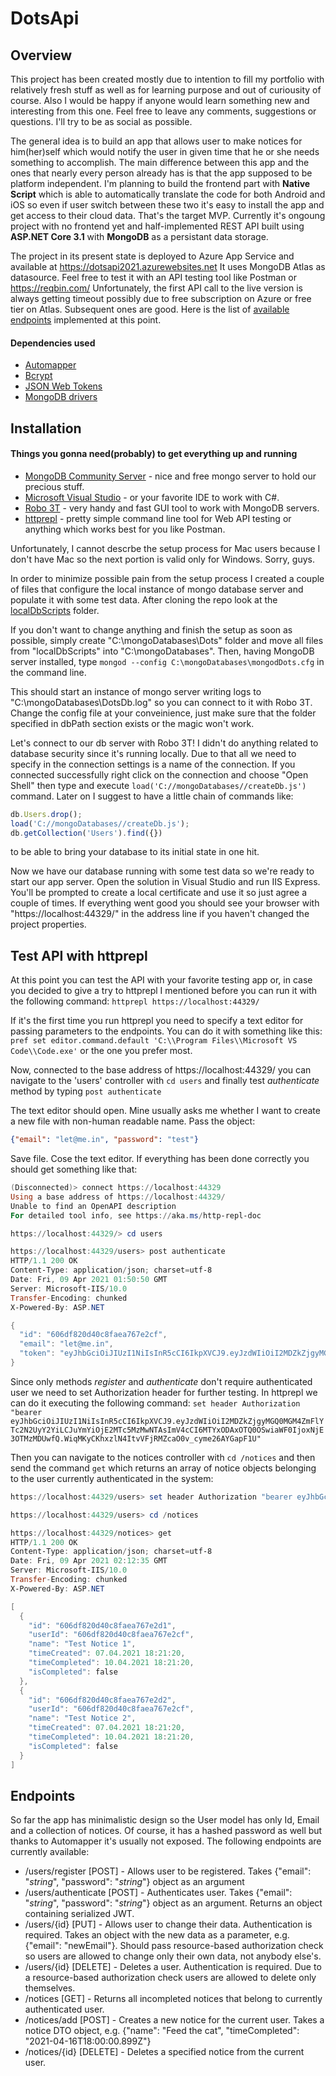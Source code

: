 # DotsApi

## Overview

This project has been created mostly due to intention to fill my portfolio with relatively fresh stuff as well as for learning purpose and out of curiousity of course. Also I would be happy if anyone would learn something new and interesting from this one. Feel free to leave any comments, suggestions or questions. I'll try to be as social as possible.

The general idea is to build an app that allows user to make notices for him(her)self which would notify the user in given time that he or she needs something to accomplish. The main difference between this app and the ones that nearly every person already has is that the app supposed to be platform independent. I'm planning to build the frontend part with **Native Script** which is able to automatically translate the code for both Android and iOS so even if user switch between these two it's easy to install the app and get access to their cloud data. That's the target MVP. Currently it's ongoung project with no frontend yet and half-implemented REST API built using **ASP.NET Core 3.1** with **MongoDB** as a persistant data storage.

The project in its present state is deployed to Azure App Service and available at https://dotsapi2021.azurewebsites.net It uses MongoDB Atlas as datasource. Feel free to test it with an API testing tool like Postman or https://reqbin.com/ Unfortunately, the first API call to the live version is always getting timeout possibly due to free subscription on Azure or free tier on Atlas. Subsequent ones are good. Here is the list of [available endpoints](#endpoints) implemented at this point.

#### Dependencies used
- [Automapper](https://docs.automapper.org/en/latest/Getting-started.html)
- [Bcrypt](https://en.wikipedia.org/wiki/Bcrypt)
- [JSON Web Tokens](https://jwt.io/)
- [MongoDB drivers](https://www.mongodb.com/)

## Installation

#### Things you gonna need(probably) to get everything up and running
- [MongoDB Community Server](https://www.mongodb.com/try/download/community) - nice and free mongo server to hold our precious stuff.
- [Microsoft Visual Studio](https://visualstudio.microsoft.com/) - or your favorite IDE to work with C#.
- [Robo 3T](https://www.robomongo.org/download) - very handy and fast GUI tool to work with MongoDB servers.
- [httprepl](https://docs.microsoft.com/en-us/aspnet/core/web-api/http-repl/?view=aspnetcore-3.1&tabs=windows) - pretty simple command line tool for Web API testing or anything which works best for you like Postman.

Unfortunately, I cannot descrbe the setup process for Mac users because I don't have Mac so the next portion is valid only for Windows. Sorry, guys.

In order to minimize possible pain from the setup process I created a couple of files that configure the local instance of mongo database server and populate it with some test data. After cloning the repo look at the [localDbScripts](localDbScripts/) folder. 

If you don't want to change anything and finish the setup as soon as possible, simply create "C:\mongoDatabases\Dots" folder and move all files from "localDbScripts" into "C:\mongoDatabases". Then, having MongoDB server installed, type `mongod --config C:\mongoDatabases\mongodDots.cfg` in the command line. 

This should start an instance of mongo server writing logs to "C:\mongoDatabases\DotsDb.log" so you can connect to it with Robo 3T. Change the config file at your conveinience, just make sure that the folder specified in dbPath section exists or the magic won't work.

Let's connect to our db server with Robo 3T! I didn't do anything related to database security since it's running locally. Due to that all we need to specify in the connection settings is a name of the connection. If you connected successfully right click on the connection and choose "Open Shell" then type and execute `load('C://mongoDatabases//createDb.js')` command. Later on I suggest to have a little chain of commands like:
```javascript
db.Users.drop();
load('C://mongoDatabases//createDb.js');
db.getCollection('Users').find({})
```
to be able to bring your database to its initial state in one hit.

Now we have our database running with some test data so we're ready to start our app server. Open the solution in Visual Studio and run IIS Express. You'll be prompted to create a local certificate and use it so just agree a couple of times. If everything went good you should see your browser with "https://localhost:44329/" in the address line if you haven't changed the project properties.

## Test API with httprepl
At this point you can test the API with your favorite testing app or, in case you decided to give a try to httprepl I mentioned before you can run it with the following command: `httprepl https://localhost:44329/`

If it's the first time you run httprepl you need to specify a text editor for passing parameters to the endpoints. You can do it with something like this: `pref set editor.command.default 'C:\\Program Files\\Microsoft VS Code\\Code.exe'` or the one you prefer most.

Now, connected to the base address of https://localhost:44329/ you can navigate to the 'users' controller with `cd users` and finally test *authenticate* method by typing `post authenticate` 

The text editor should open. Mine usually asks me whether I want to create a new file with non-human readable name. Pass the object: 
```json
{"email": "let@me.in", "password": "test"}
```
Save file. Cose the text editor. If everything has been done correctly you should get something like that:
```powershell
(Disconnected)> connect https://localhost:44329
Using a base address of https://localhost:44329/
Unable to find an OpenAPI description
For detailed tool info, see https://aka.ms/http-repl-doc

https://localhost:44329/> cd users

https://localhost:44329/users> post authenticate
HTTP/1.1 200 OK
Content-Type: application/json; charset=utf-8
Date: Fri, 09 Apr 2021 01:50:50 GMT
Server: Microsoft-IIS/10.0
Transfer-Encoding: chunked
X-Powered-By: ASP.NET

{
  "id": "606df820d40c8faea767e2cf",
  "email": "let@me.in",
  "token": "eyJhbGciOiJIUzI1NiIsInR5cCI6IkpXVCJ9.eyJzdWIiOiI2MDZkZjgyMGQ0MGM4ZmFlYTc2N2UyY2YiLCJuYmYiOjE2MTc5MzMwNTAsImV4cCI6MTYxODAxOTQ0OSwiaWF0IjoxNjE3OTMzMDUwfQ.WiqMKyCKhxzlN4ItvVFjRMZcaO0v_cyme26AYGapF1U"
}
```

Since only methods *register* and *authenticate* don't require authenticated user we need to set Authorization header for further testing. In httprepl we can do it executing the following command: `set header Authorization "bearer eyJhbGciOiJIUzI1NiIsInR5cCI6IkpXVCJ9.eyJzdWIiOiI2MDZkZjgyMGQ0MGM4ZmFlYTc2N2UyY2YiLCJuYmYiOjE2MTc5MzMwNTAsImV4cCI6MTYxODAxOTQ0OSwiaWF0IjoxNjE3OTMzMDUwfQ.WiqMKyCKhxzlN4ItvVFjRMZcaO0v_cyme26AYGapF1U"`

Then you can navigate to the notices controller with `cd /notices` and then send the command `get` which returns an array of notice objects belonging to the user currently authenticated in the system:
```powershell
https://localhost:44329/users> set header Authorization "bearer eyJhbGciOiJIUzI1NiIsInR5cCI6IkpXVCJ9.eyJzdWIiOiI2MDZkZjgyMGQ0MGM4ZmFlYTc2N2UyY2YiLCJuYmYiOjE2MTc5MzMwNTAsImV4cCI6MTYxODAxOTQ0OSwiaWF0IjoxNjE3OTMzMDUwfQ.WiqMKyCKhxzlN4ItvVFjRMZcaO0v_cyme26AYGapF1U"

https://localhost:44329/users> cd /notices

https://localhost:44329/notices> get
HTTP/1.1 200 OK
Content-Type: application/json; charset=utf-8
Date: Fri, 09 Apr 2021 02:12:35 GMT
Server: Microsoft-IIS/10.0
Transfer-Encoding: chunked
X-Powered-By: ASP.NET

[
  {
    "id": "606df820d40c8faea767e2d1",
    "userId": "606df820d40c8faea767e2cf",
    "name": "Test Notice 1",
    "timeCreated": 07.04.2021 18:21:20,
    "timeCompleted": 10.04.2021 18:21:20,
    "isCompleted": false
  },
  {
    "id": "606df820d40c8faea767e2d2",
    "userId": "606df820d40c8faea767e2cf",
    "name": "Test Notice 2",
    "timeCreated": 07.04.2021 18:21:20,
    "timeCompleted": 10.04.2021 18:21:20,
    "isCompleted": false
  }
]
```

## Endpoints

So far the app has minimalistic design so the User model has only Id, Email and a collection of notices. Of course, it has a hashed password as well but thanks to Automapper it's usually not exposed. The following endpoints are currently available:

- /users/register [POST] - Allows user to be registered. Takes {"email": "*string*", "password": "*string*"} object as an argument
- /users/authenticate [POST] - Authenticates user. Takes {"email": "*string*", "password": "*string*"} object as an argument. Returns an object containing serialized JWT.
- /users/{id} [PUT] - Allows user to change their data. Authentication is required. Takes an object with the new data as a parameter, e.g. {"email": "newEmail"}. Should pass resource-based authorization check so users are allowed to change only their own data, not anybody else's.
- /users/{id} [DELETE] - Deletes a user. Authentication is required. Due to a resource-based authorization check users are allowed to delete only themselves.
- /notices [GET] - Returns all incompleted notices that belong to currently authenticated user.
- /notices/add [POST] - Creates a new notice for the current user. Takes a notice DTO object, e.g. {"name": "Feed the cat", "timeCompleted": "2021-04-16T18:00:00.899Z"}
- /notices/{id} [DELETE] - Deletes a specified notice from the current user.